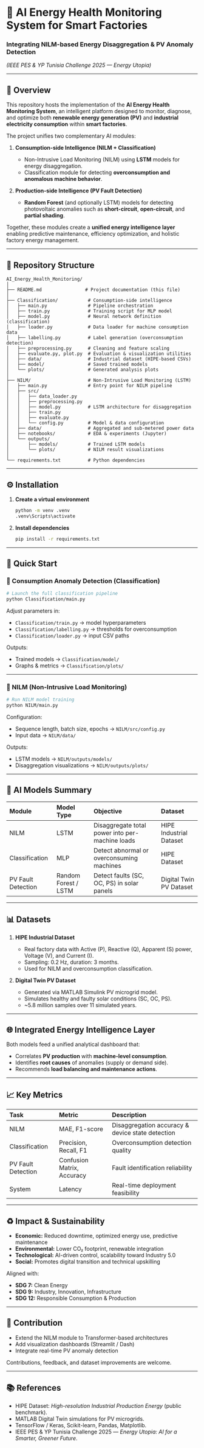 # 🧠 AI Energy Health Monitoring System for Smart Factories  
### Integrating NILM-based Energy Disaggregation & PV Anomaly Detection  
*(IEEE PES & YP Tunisia Challenge 2025 — Energy Utopia)*

---

## 📝 Overview

This repository hosts the implementation of the **AI Energy Health Monitoring System**, an intelligent platform designed to monitor, diagnose, and optimize both **renewable energy generation (PV)** and **industrial electricity consumption** within **smart factories**.

The project unifies two complementary AI modules:

1. **Consumption-side Intelligence (NILM + Classification)**  
   - Non-Intrusive Load Monitoring (NILM) using **LSTM** models for energy disaggregation.  
   - Classification module for detecting **overconsumption and anomalous machine behavior**.

2. **Production-side Intelligence (PV Fault Detection)**  
   - **Random Forest** (and optionally LSTM) models for detecting photovoltaic anomalies such as **short-circuit**, **open-circuit**, and **partial shading**.

Together, these modules create a **unified energy intelligence layer** enabling predictive maintenance, efficiency optimization, and holistic factory energy management.

---

## 🧩 Repository Structure

```
AI_Energy_Health_Monitoring/
│
├── README.md                # Project documentation (this file)
│
├── Classification/           # Consumption-side intelligence
│   ├── main.py               # Pipeline orchestration
│   ├── train.py              # Training script for MLP model
│   ├── model.py              # Neural network definition (classification)
│   ├── loader.py             # Data loader for machine consumption data
│   ├── labelling.py          # Label generation (overconsumption detection)
│   ├── preprocessing.py      # Cleaning and feature scaling
│   ├── evaluate.py, plot.py  # Evaluation & visualization utilities
│   ├── data/                 # Industrial dataset (HIPE-based CSVs)
│   ├── model/                # Saved trained models
│   └── plots/                # Generated analysis plots
│
├── NILM/                     # Non-Intrusive Load Monitoring (LSTM)
│   ├── main.py               # Entry point for NILM pipeline
│   ├── src/
│   │   ├── data_loader.py
│   │   ├── preprocessing.py
│   │   ├── model.py          # LSTM architecture for disaggregation
│   │   ├── train.py
│   │   ├── evaluate.py
│   │   └── config.py         # Model & data configuration
│   ├── data/                 # Aggregated and sub-metered power data
│   ├── notebooks/            # EDA & experiments (Jupyter)
│   └── outputs/
│       ├── models/           # Trained LSTM models
│       └── plots/            # NILM result visualizations
│
└── requirements.txt          # Python dependencies
```

---

## ⚙️ Installation

1. **Create a virtual environment**
   ```bash
   python -m venv .venv
   .venv\Scripts\activate
   ```
2. **Install dependencies**
   ```bash
   pip install -r requirements.txt
   ```

---

## 🚀 Quick Start

### 🔹 Consumption Anomaly Detection (Classification)

```bash
# Launch the full classification pipeline
python Classification/main.py
```

Adjust parameters in:
- `Classification/train.py` → model hyperparameters  
- `Classification/labelling.py` → thresholds for overconsumption  
- `Classification/loader.py` → input CSV paths  

Outputs:
- Trained models → `Classification/model/`  
- Graphs & metrics → `Classification/plots/`

---

### 🔹 NILM (Non-Intrusive Load Monitoring)

```bash
# Run NILM model training
python NILM/main.py
```

Configuration:
- Sequence length, batch size, epochs → `NILM/src/config.py`  
- Input data → `NILM/data/`  

Outputs:
- LSTM models → `NILM/outputs/models/`  
- Disaggregation visualizations → `NILM/outputs/plots/`

---

## 🧠 AI Models Summary

| Module | Model Type | Objective | Dataset |
|:--|:--|:--|:--|
| NILM | LSTM | Disaggregate total power into per-machine loads | HIPE Industrial Dataset |
| Classification | MLP | Detect abnormal or overconsuming machines | HIPE Dataset |
| PV Fault Detection | Random Forest / LSTM | Detect faults (SC, OC, PS) in solar panels | Digital Twin PV Dataset |

---

## 📊 Datasets

1. **HIPE Industrial Dataset**  
   - Real factory data with Active (P), Reactive (Q), Apparent (S) power, Voltage (V), and Current (I).  
   - Sampling: 0.2 Hz, duration: 3 months.  
   - Used for NILM and overconsumption classification.

2. **Digital Twin PV Dataset**  
   - Generated via MATLAB Simulink PV microgrid model.  
   - Simulates healthy and faulty solar conditions (SC, OC, PS).  
   - ~5.8 million samples over 11 simulated years.

---

## 🌐 Integrated Energy Intelligence Layer

Both models feed a unified analytical dashboard that:
- Correlates **PV production** with **machine-level consumption**.  
- Identifies **root causes** of anomalies (supply or demand side).  
- Recommends **load balancing and maintenance actions**.

---

## 📈 Key Metrics

| Task | Metric | Description |
|:--|:--|:--|
| NILM | MAE, F1-score | Disaggregation accuracy & device state detection |
| Classification | Precision, Recall, F1 | Overconsumption detection quality |
| PV Fault Detection | Confusion Matrix, Accuracy | Fault identification reliability |
| System | Latency | Real-time deployment feasibility |

---

## ♻️ Impact & Sustainability

- **Economic:** Reduced downtime, optimized energy use, predictive maintenance  
- **Environmental:** Lower CO₂ footprint, renewable integration  
- **Technological:** AI-driven control, scalability toward Industry 5.0  
- **Social:** Promotes digital transition and technical upskilling  

Aligned with:
- **SDG 7:** Clean Energy  
- **SDG 9:** Industry, Innovation, Infrastructure  
- **SDG 12:** Responsible Consumption & Production

---

## 🤝 Contribution

- Extend the NILM module to Transformer-based architectures  
- Add visualization dashboards (Streamlit / Dash)  
- Integrate real-time PV anomaly detection  

Contributions, feedback, and dataset improvements are welcome.

---

## 📚 References

- HIPE Dataset: *High-resolution Industrial Production Energy* (public benchmark).  
- MATLAB Digital Twin simulations for PV microgrids.  
- TensorFlow / Keras, Scikit-learn, Pandas, Matplotlib.  
- IEEE PES & YP Tunisia Challenge 2025 — *Energy Utopia: AI for a Smarter, Greener Future*.
